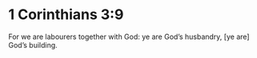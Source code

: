 # 1 Corinthians 3:9

For we are labourers together with God: ye are God’s husbandry, [ye are] God’s building.